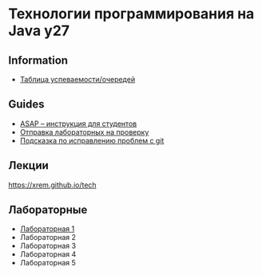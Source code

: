 # Технологии программирования на Java y27

## Information

- [Таблица успеваемости/очередей]([https://docs.google.com/spreadsheets/d/1Br5JJf_Wh0AfPKngWlVP2sOgzYOJ1wFpAwtZqf93Lec/edit?usp=sharingw](https://docs.google.com/spreadsheets/d/1fAK2WFqjE5srreMa0AKlOzR73SUMvsATWSSv1QyTEB4/edit?gid=0#gid=0))

## Guides

- [ASAP – инструкция для студентов](https://github.com/is-oop-y27/.github/blob/master/profile/guides/asap-student-guide.md)
- [Отправка лабораторных на проверку](https://github.com/is-oop-y27/.github/blob/master/profile/guides/create-assignment-submission.md)
- [Подсказка по исправлению проблем с git](https://dangitgit.com/ru)

## Лекции

https://xrem.github.io/tech

## Лабораторные

- [Лабораторная 1](labs/lab-1.md)
- Лабораторная 2
- Лабораторная 3
- Лабораторная 4
- Лабораторная 5
